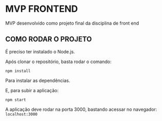 # MVP FRONTEND

MVP desenvolvido como projeto final da disciplina de front end

## COMO RODAR O PROJETO

É preciso ter instalado o Node.js. 

Após clonar o repositório, basta rodar o comando:

```
npm install
```

Para instalar as dependências. 

E, para subir a aplicação:

```
npm start
```

A aplicação deve rodar na porta 3000, bastando acessar no navegador: `localhost:3000`
